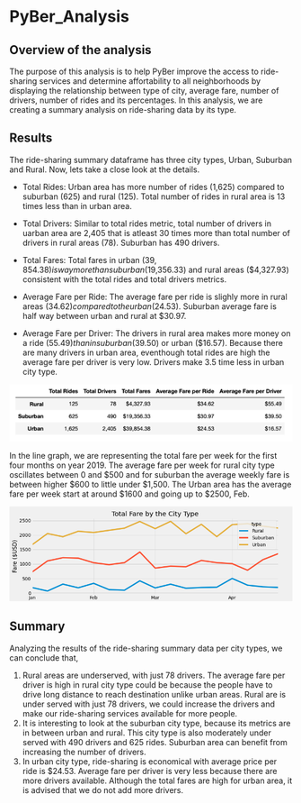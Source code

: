 # PyBer_Analysis

## Overview of the analysis

The purpose of this analysis is to help PyBer improve the access to ride-sharing services and determine affortability to all neighborhoods by displaying the relationship between type of city, average fare, number of drivers, number of rides and its percentages. In this analysis, we are creating a summary analysis on ride-sharing data by its type.

## Results

The ride-sharing summary dataframe has three city types, Urban, Suburban and Rural. Now, lets take a close look at the details.
   - Total Rides: Urban area has more number of rides (1,625) compared to suburban (625) and rural (125). Total number of rides in rural area is 13 times less than in urban area.
    
   - Total Drivers: Similar to total rides metric, total number of drivers in uarban area are 2,405 that is atleast 30 times more than total number of drivers in rural areas (78). Suburban has 490 drivers.
    
   - Total Fares: Total fares in urban ($39,854.38) is way more than suburban ($19,356.33) and rural areas ($4,327.93) consistent with the total rides and total drivers metrics.
    
   - Average Fare per Ride: The average fare per ride is slighly more in rural areas ($34.62) compared to the urban ($24.53). Suburban average fare is half way between urban and rural at $30.97.
    
   - Average Fare per Driver: The drivers in rural area makes more money on a ride ($55.49) than in suburban ($39.50) or urban ($16.57). Because there are many drivers in urban area, eventhough total rides are high the average fare per driver is very low. Drivers make 3.5 time less in urban city type.

![](https://github.com/Nikhila999/PyBer_Analysis/blob/main/analysis/citytype_summary.png)

In the line graph, we are representing the total fare per week for the first four months on year 2019. The average fare per week for rural city type oscillates between 0 and $500 and for suburban the average weekly fare is between higher $600 to little under $1,500. The Urban area has the average fare per week start at around $1600 and going up to $2500, Feb.

![](https://github.com/Nikhila999/PyBer_Analysis/blob/main/analysis/PyBer_fare_summary.png)

## Summary

Analyzing the results of the ride-sharing summary data per city types, we can conclude that,
1. Rural areas are underserved, with just 78 drivers. The average fare per driver is high in rural city type could be because the people have to drive long distance to reach destination unlike urban areas. Rural are is under served with just 78 drivers, we could increase the drivers and make our ride-sharing services available for more people.
2. It is interesting to look at the suburban city type, because its metrics are in between urban and rural. This city type is also moderately under served with 490 drivers and 625 rides. Suburban area can benefit from increasing the number of drivers.
3. In urban city type, ride-sharing is economical with average price per ride is $24.53. Average fare per driver is very less because there are more drivers available. Although the total fares are high for urban area, it is advised that we do not add more drivers.

